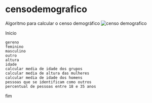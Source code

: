 # censodemografico
Algoritmo para calcular o censo demográfico
![censo demografico](https://user-images.githubusercontent.com/65674963/169930198-70955d59-82fa-4bdf-a7ca-ae97e352b0e1.png)



Inicio

    gereno
    feminino
    masculino
    outro
    altura
    idade
    calcular media de idade dos grupos
    calcular media de altura das mulheres
    calcular media de idade dos homens
    pessoas que se identificam como outros
    percentual de pessoas entre 18 e 35 anos


fim
